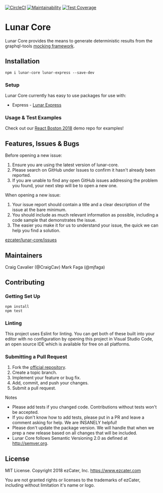 [![CircleCI](https://circleci.com/gh/ezcater/lunar-core/tree/master.svg?style=svg)](https://circleci.com/gh/ezcater/lunar-core/tree/master)
[![Maintainability](https://api.codeclimate.com/v1/badges/f7a71a45af56cfa68e24/maintainability)](https://codeclimate.com/github/ezcater/lunar-core/maintainability)
[![Test Coverage](https://api.codeclimate.com/v1/badges/f7a71a45af56cfa68e24/test_coverage)](https://codeclimate.com/github/ezcater/lunar-core/test_coverage)

# Lunar Core
Lunar Core provides the means to generate deterministic results from the
graphql-tools [mocking framework](https://www.apollographql.com/docs/graphql-tools/mocking.html).

## Installation
```
npm i lunar-core lunar-express --save-dev
```

### Setup
Lunar Core currently has easy to use packages for use with:
* Express - [Lunar Express](https://github.com/ezcater/lunar-express)

### Usage & Test Examples
Check out our [React Boston 2018](https://github.com/mjfaga/react-boston-2018-lunar-launch) demo repo for examples!

## Features, Issues & Bugs
Before opening a new issue:
1. Ensure you are using the latest version of lunar-core.
1. Please search on GitHub under Issues to confirm it hasn't already been reported.
1. If you are unable to find any open GitHub issues addressing the problem you
found, your next step will be to open a new one.

When opening a new issue:
1. Your issue report should contain a title and a clear description of the issue
at the bare minimum.
1. You should include as much relevant information as possible, including a code
sample that demonstrates the issue.
1. The easier you make it for us to understand your issue, the quick we can help
you find a solution.

[ezcater/lunar-core/issues](https://github.com/ezcater/lunar-core/issues?q=is%3Aissue+is%3Aopen+sort%3Aupdated-desc)

## Maintainers
Craig Cavalier (@CraigCav)
Mark Faga (@mjfaga)

## Contributing

### Getting Set Up
```
npm install
npm test
```

### Linting
This project uses Eslint for linting. You can get both of these built into your
editor with no configuration by opening this project in Visual Studio Code, an
open source IDE which is available for free on all platforms.

### Submitting a Pull Request
1. Fork the [official repository](https://github.com/ezcater/lunar-core).
1. Create a topic branch.
1. Implement your feature or bug fix.
1. Add, commit, and push your changes.
1. Submit a pull request.

Notes
* Please add tests if you changed code. Contributions without tests won't be accepted.
* If you don't know how to add tests, please put in a PR and leave a comment asking
for help. We are INSANELY helpful!
* Please don't update the package version. We will handle that when we prep a new
release based on all changes that will be included.
* Lunar Core follows Semantic Versioning 2.0 as defined at http://semver.org.

## License
MIT License. Copyright 2018 ezCater, Inc. https://www.ezcater.com

You are not granted rights or licenses to the trademarks of ezCater, including without limitation it's name or logo.
